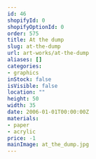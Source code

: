 ```yaml
---
id: 46
shopifyId: 0
shopifyOptionId: 0
order: 575
title: At the dump
slug: at-the-dump
url: art-works/at-the-dump
aliases: []
categories:
- graphics
inStock: false
isVisible: false
location: ""
height: 50
width: 35
date: 2006-01-01T00:00:00Z
materials:
- paper
- acrylic
price: -1
mainImage: at_the_dump.jpg
---
```

